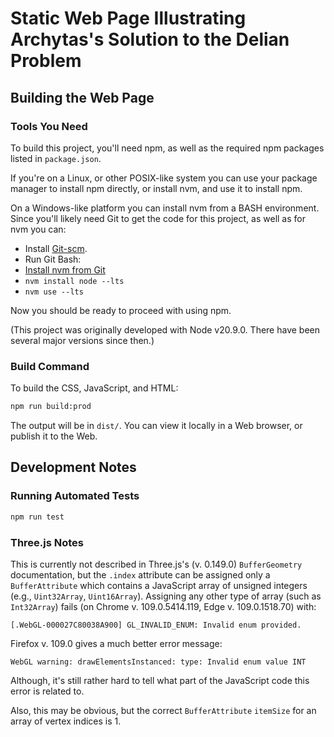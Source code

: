 # Static Web Page Illustrating Archytas's Solution to the Delian Problem

## Building the Web Page

### Tools You Need

To build this project, you'll need npm, as well as the required npm packages
listed in `package.json`.

If you're on a Linux, or other POSIX-like system you can use your package
manager to install npm directly, or install nvm, and use it to install npm.

On a Windows-like platform you can install nvm from a BASH environment. Since
you'll likely need Git to get the code for this project, as well as for nvm
you can:

* Install [Git-scm](https://git-scm.com/download/win).
* Run Git Bash:
* [Install nvm from Git](https://github.com/nvm-sh/nvm#git-install)
* `nvm install node --lts`
* `nvm use --lts`

Now you should be ready to proceed with using npm.

(This project was originally developed with Node v20.9.0.  There have been
several major versions since then.)

### Build Command

To build the CSS, JavaScript, and HTML:

```sh
npm run build:prod
```

The output will be in `dist/`. You can view it locally in a Web browser,
or publish it to the Web.

## Development Notes

### Running Automated Tests

```sh
npm run test
```

### Three.js Notes

This is currently not described in Three.js's (v. 0.149.0) `BufferGeometry`
documentation, but the `.index` attribute can be assigned only a
`BufferAttribute` which contains a JavaScript array of unsigned integers
(e.g., `Uint32Array`, `Uint16Array`). Assigning any other type of array (such
as `Int32Array`) fails (on Chrome v. 109.0.5414.119, Edge v. 109.0.1518.70)
with:

```text
[.WebGL-000027C80038A900] GL_INVALID_ENUM: Invalid enum provided.
```

Firefox v. 109.0 gives a much better error message:

```text
WebGL warning: drawElementsInstanced: type: Invalid enum value INT
```

Although, it's still rather hard to tell what part of the JavaScript code this
error is related to.

Also, this may be obvious, but the correct `BufferAttribute` `itemSize` for an
array of vertex indices is 1.
